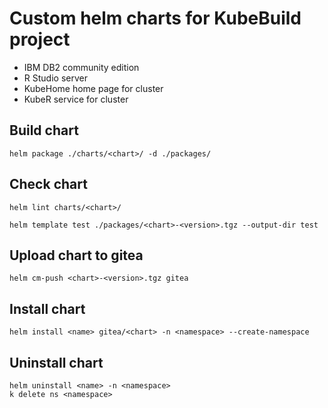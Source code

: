 # Custom helm charts for KubeBuild project

- IBM DB2 community edition
- R Studio server
- KubeHome home page for cluster
- KubeR service for cluster

## Build chart

```
helm package ./charts/<chart>/ -d ./packages/
```

## Check chart

```
helm lint charts/<chart>/

helm template test ./packages/<chart>-<version>.tgz --output-dir test
```

## Upload chart to gitea

```
helm cm-push <chart>-<version>.tgz gitea
```

## Install chart

```
helm install <name> gitea/<chart> -n <namespace> --create-namespace
```

## Uninstall chart

```
helm uninstall <name> -n <namespace>
k delete ns <namespace>
```